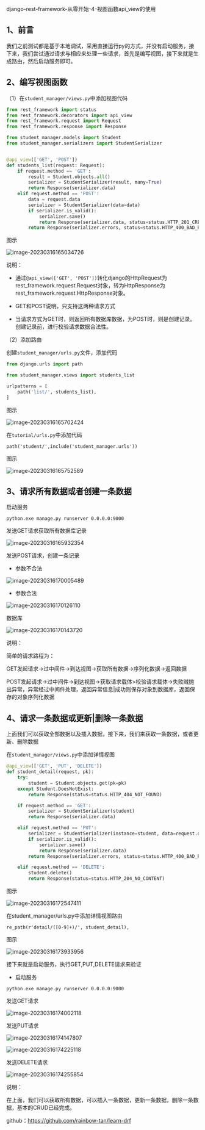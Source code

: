 django-rest-framework-从零开始-4-视图函数api_view的使用

## 1、前言

我们之前测试都是基于本地调试，采用直接运行py的方式，并没有启动服务，接下来，我们尝试通过请求与相应来处理一些请求，首先是编写视图，接下来就是生成路由，然后启动服务即可。

## 2、编写视图函数

（1）在`student_manager/views.py`中添加视图代码

```python
from rest_framework import status
from rest_framework.decorators import api_view
from rest_framework.request import Request
from rest_framework.response import Response

from student_manager.models import Student
from student_manager.serializers import StudentSerializer


@api_view(['GET', 'POST'])
def students_list(request: Request):
    if request.method == 'GET':
        result = Student.objects.all()
        serializer = StudentSerializer(result, many=True)
        return Response(serializer.data)
    elif request.method == 'POST':
        data = request.data
        serializer = StudentSerializer(data=data)
        if serializer.is_valid():
            serializer.save()
            return Response(serializer.data, status=status.HTTP_201_CREATED)
        return Response(serializer.errors, status=status.HTTP_400_BAD_REQUEST)
```

图示

![image-20230316165034726](https://img2023.cnblogs.com/blog/1768648/202303/1768648-20230321162802933-697233569.png)

说明：

- 通过`@api_view(['GET', 'POST'])`转化django的HttpRequest为rest_framework.request.Request对象，转为HttpResponse为rest_framework.request.HttpResponse对象。

- GET和POST说明，只支持这两种请求方式

- 当请求方式为GET时，则返回所有数据库数据，为POST时，则是创建记录。创建记录前，进行校验请求数据合法性。

（2）添加路由

创建`student_manager/urls.py`文件，添加代码

```python
from django.urls import path

from student_manager.views import students_list

urlpatterns = [
    path('list/', students_list),
]
```

图示

![image-20230316165702424](https://img2023.cnblogs.com/blog/1768648/202303/1768648-20230321162803374-1067649579.png)

在`tutorial/urls.py`中添加代码

```
path('student/',include('student_manager.urls'))
```

图示

![image-20230316165752589](https://img2023.cnblogs.com/blog/1768648/202303/1768648-20230321162803751-1013585442.png)

## 3、请求所有数据或者创建一条数据

启动服务

```
python.exe manage.py runserver 0.0.0.0:9000
```

发送GET请求获取所有数据库记录

![image-20230316165932354](https://img2023.cnblogs.com/blog/1768648/202303/1768648-20230321162804106-1780273479.png)

发送POST请求，创建一条记录

- 参数不合法

![image-20230316170005489](https://img2023.cnblogs.com/blog/1768648/202303/1768648-20230321162804497-1858244300.png)

- 参数合法

![image-20230316170126110](https://img2023.cnblogs.com/blog/1768648/202303/1768648-20230321162804814-1945915057.png)

数据库

![image-20230316170143720](https://img2023.cnblogs.com/blog/1768648/202303/1768648-20230321162805139-865567692.png)

说明：

简单的请求路程为：

GET发起请求->过中间件->到达视图->获取所有数据->序列化数据->返回数据

POST发起请求->过中间件->到达视图->获取请求载体>校验请求载体->失败贼抛出异常，异常经过中间件处理，返回异常信息|成功则保存对象到数据库，返回保存的对象序列化数据

## 4、请求一条数据或更新|删除一条数据

上面我们可以获取全部数据以及插入数据，接下来，我们来获取一条数据，或者更新、删除数据

在`student_manager/views.py`中添加详情视图

```python
@api_view(['GET', 'PUT', 'DELETE'])
def student_detail(request, pk):
    try:
        student = Student.objects.get(pk=pk)
    except Student.DoesNotExist:
        return Response(status=status.HTTP_404_NOT_FOUND)

    if request.method == 'GET':
        serializer = StudentSerializer(student)
        return Response(serializer.data)

    elif request.method == 'PUT':
        serializer = StudentSerializer(instance=student, data=request.data)
        if serializer.is_valid():
            serializer.save()
            return Response(serializer.data)
        return Response(serializer.errors, status=status.HTTP_400_BAD_REQUEST)

    elif request.method == 'DELETE':
        student.delete()
        return Response(status=status.HTTP_204_NO_CONTENT)
```

图示

![image-20230316172547411](https://img2023.cnblogs.com/blog/1768648/202303/1768648-20230321162805507-1511834382.png)

在student_manager/urls.py中添加详情视图路由

```
re_path(r'detail/([0-9]+)/', student_detail),
```

图示

![image-20230316173933956](https://img2023.cnblogs.com/blog/1768648/202303/1768648-20230321162805853-346123762.png)

接下来就是启动服务，执行GET,PUT,DELETE请求来验证

- 启动服务

```
python.exe manage.py runserver 0.0.0.0:9000
```

发送GET请求

![image-20230316174002118](https://img2023.cnblogs.com/blog/1768648/202303/1768648-20230321162806148-1723692191.png)

发送PUT请求

![image-20230316174147807](https://img2023.cnblogs.com/blog/1768648/202303/1768648-20230321162806446-94851989.png)

![image-20230316174225118](https://img2023.cnblogs.com/blog/1768648/202303/1768648-20230321162806773-465272924.png)

发送DELETE请求

![image-20230316174255854](https://img2023.cnblogs.com/blog/1768648/202303/1768648-20230321162807140-409668886.png)

说明：

在上面，我们可以获取所有数据，可以插入一条数据，更新一条数据，删除一条数据，基本的CRUD已经完成。

github：https://github.com/rainbow-tan/learn-drf